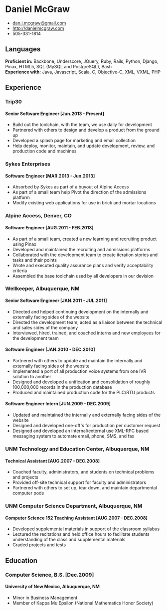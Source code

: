 # Daniel McGraw

 * <dan.j.mcgraw@gmail.com>
 * <http://danielmcgraw.com>
 * 505-331-1814
  

## Languages

__Proficient in:__ Backbone, Underscore, JQuery, Ruby, Rails, Python, Django, Pinax, HTML5, SQL (MySQL and PostgreSQL), Bash  
__Experience with:__ Java, Javascript, Scala, C, Objective-C, XML, VXML, PHP  

## Experience

### Trip30

#### Senior Software Engineer \[Jun.2013 - Present\]

  * Build out the toolchain, with the team, we use daily for development  
  * Partnered with others to design and develop a product from the ground up  
  * Developed a splash page for marketing and email collection
  * Help deploy, monitor, maintain, and update development, review, and production code and machines

### Sykes Enterprises

#### Software Engineer \[MAR.2013 - Jun.2013\]

 * Absorbed by Sykes as part of a buyout of Alpine Access
 * As part of a small team help Pivot the direction of the admissions platform
 * Modify existing web applications for use in brick and mortar locations

### Alpine Access, Denver, CO

#### Software Engineer \[AUG.2011 - FEB.2013\]

 * As part of a small team, created a new learning and recruiting product using Pinax
 * Developed and maintained the recruiting and admissions platforms
 * Collaborated with the development team to create iteration stories and tasks and their points
 * Wrote and executed quality assurance plans and verify acceptability criteria
 * Assembled the base toolchain used by all developers in our devision  

### Wellkeeper, Albuquerque, NM

#### Senior Software Engineer \[JAN.2011 - JUL.2011\]

 * Directed and helped continuing development on the internally and externally facing sides of the website 
 * Directed the development team; acted as a liaison between the technical and sales sides of the company
 * Interviewed, hired, trained, and coached interns and new employees for the development team

#### Software Engineer \[JAN.2010 - DEC.2010\]

 * Partnered with others to update and maintain the internally and externally facing sides of the website
 * Implemented a port of all production voice systems from one IVR solution to another
 * Designed and developed a unification and consolidation of roughly 100,000,000 records in the production database
 * Produced and maintained production code for the PLC/RTU products

#### Software Engineer Intern \[JUN.2009 - DEC.2009\]

 * Updated and maintained the internally and externally facing sides of the website
 * Designed and developed one-off's for production per customer request
 * Designed and developed an internal/external use XML-RPC based messaging system to automate email, phone, SMS, and fax

### UNM Technology and Education Center, Albuquerque, NM

#### Technical Assistant \[AUG.2007 - DEC.2008\]

 * Coached faculty, administrators, and students on technical problems and projects
 * Provided off-site technical support for faculty and administrators
 * Partnered with others to set up, tear down, and maintain departmental computer pods

### UNM Computer Science Department, Albuquerque, NM

#### Computer Science 152 Teaching Assistant \[AUG.2007 - DEC.2008\]

 * Developed supplemental materials in support of the classroom syllabus 
 * Lectured the recitations and held office hours to facilitate students understanding of the class and supplemental materials
 * Graded projects and tests  

## Education

### Computer Science, B.S. \[Dec.2009\]
#### University of New Mexico, Albuquerque, NM

 * Minor in Business Management
 * Member of Kappa Mu Epsilon (National Mathematics Honor Society)